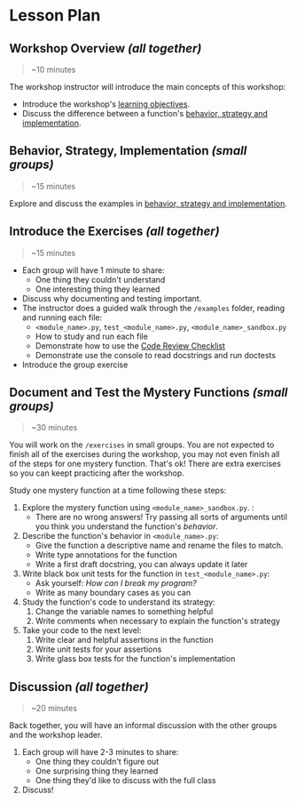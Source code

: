 # Lesson Plan

## Workshop Overview _(all together)_

> ~10 minutes

The workshop instructor will introduce the main concepts of this workshop:

- Introduce the workshop's
  [learning objectives](./README.md#learning-objectives).
- Discuss the difference between a function's
  [behavior, strategy and implementation](./behavior_strategy_implementation.md).

## Behavior, Strategy, Implementation _(small groups)_

> ~15 minutes

Explore and discuss the examples in
[behavior, strategy and implementation](./behavior-strategy-implementation.md).

## Introduce the Exercises _(all together)_

> ~15 minutes

- Each group will have 1 minute to share:
  - One thing they couldn't understand
  - One interesting thing they learned
- Discuss why documenting and testing important.
- The instructor does a guided walk through the `/examples` folder, reading and
  running each file:
  - `<module_name>.py`, `test_<module_name>.py`, `<module_name>_sandbox.py`
  - How to study and run each file
  - Demonstrate how to use the
    [Code Review Checklist](./code-review-checklists.md)
  - Demonstrate use the console to read docstrings and run doctests
- Introduce the group exercise

## Document and Test the Mystery Functions _(small groups)_

> ~30 minutes

You will work on the `/exercises` in small groups. You are not expected to
finish all of the exercises during the workshop, you may not even finish all of
the steps for one mystery function. That's ok! There are extra exercises so you
can keept practicing after the workshop.

Study one mystery function at a time following these steps:

1. Explore the mystery function using `<module_name>_sandbox.py`. :
   - There are no wrong answers! Try passing all sorts of arguments until you
     think you understand the function's _behavior_.
2. Describe the function's behavior in `<module_name>.py`:
   - Give the function a descriptive name and rename the files to match.
   - Write type annotations for the function
   - Write a first draft docstring, you can always update it later
3. Write black box unit tests for the function in `test_<module_name>.py`:
   - Ask yourself: _How can I break my program?_
   - Write as many boundary cases as you can
4. Study the function's code to understand its strategy:
   1. Change the variable names to something helpful
   1. Write comments when necessary to explain the function's strategy
5. Take your code to the next level:
   1. Write clear and helpful assertions in the function
   1. Write unit tests for your assertions
   1. Write glass box tests for the function's implementation

## Discussion _(all together)_

> ~20 minutes

Back together, you will have an informal discussion with the other groups and
the workshop leader.

1. Each group will have 2-3 minutes to share:
   - One thing they couldn't figure out
   - One surprising thing they learned
   - One thing they'd like to discuss with the full class
2. Discuss!
